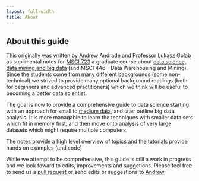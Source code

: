 ```yaml
---
layout: full-width
title: About
---
```


## About this guide

This originally was written by [Andrew Andrade](http://mrandrewandrade.com) and [Professor Lukasz Golab](http://www.engineering.uwaterloo.ca/~lgolab/) as suplimental notes for [MSCI 723](http://www.ucalendar.uwaterloo.ca/SA/GRAD/1516/GRDcourse-MSCI.html#MSCI723) a graduate course about [data science, data mining and big data](https://uwaterloo.ca/management-sciences/news/data-analytics-courses-available)  (and MSCI 446 - Data Warehousing and Mining).  Since the students come from many different backgrounds (some non-technical) we strived to provide many optional background readings (both for beginners and advanced practitioners) which we think will be useful to becoming a better data scientist.

The goal is now to provide a comprehensive guide to data science starting with an approach for small to [medium data](http://svdictionary.com/words/medium-data), and later outline big data analysis. It is more managable to learn the techniques with smaller data sets which fit in memory first, and then move onto analysis of very large datasets which might require multiple computers.

The notes provide a high level overview of topics and the tutorials provide hands on examples (and code)

While we attempt to be comprehensive, this guide is still a work in progress and we look foward to edits, improvements and suggetions. Please feel free to send us a [pull request](https://github.com/datascienceguide/datascienceguide.github.io) or send edits or suggestions to [Andrew](mailto:andrew@andrewandrade.ca)
